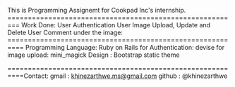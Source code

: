 This is Programming Assignemt for Cookpad Inc's internship.
========================================================= Work Done:
User Authentication 
User Image Upload, Update and Delete
User Comment under the image:
========================================================== Programming Language: Ruby on Rails 
for Authentication: devise
for image upload: mini_magick
Design : Bootstrap static theme

==========================================================Contact: 
gmail  : khinezarthwe.ms@gmail.com
github : @khinezarthwe


